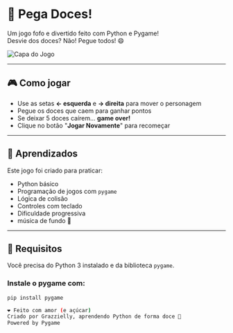 # 🍬 Pega Doces!

Um jogo fofo e divertido feito com Python e Pygame!  
Desvie dos doces? Não! Pegue todos! 😄

![Capa do Jogo](screenshot.png)

---

## 🎮 Como jogar

- Use as setas **← esquerda** e **→ direita** para mover o personagem
- Pegue os doces que caem para ganhar pontos
- Se deixar 5 doces caírem... **game over!**
- Clique no botão "**Jogar Novamente**" para recomeçar

---

## 🧠 Aprendizados

Este jogo foi criado para praticar:
- Python básico
- Programação de jogos com `pygame`
- Lógica de colisão
- Controles com teclado
- Dificuldade progressiva
- música de fundo 🎵

---

## 🚀 Requisitos

Você precisa do Python 3 instalado e da biblioteca `pygame`.

### Instale o pygame com:

```bash
pip install pygame

❤️ Feito com amor (e açúcar)
Criado por Grazzielly, aprendendo Python de forma doce 💖
Powered by Pygame
